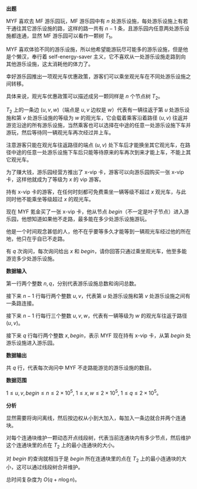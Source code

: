 **出题**

$\text{MYF}$ 喜欢去 $\text{MF}$ 游乐园玩，$\text{MF}$ 游乐园中有 $n$ 处游乐设施，每处游乐设施上有若干通往其它游乐设施的路，这样的路一共有 $n-1$ 条，且游乐园内任意两处游乐设施都连通，显然 $\text{MF}$ 游乐园可以看作一颗树 $T_1$。

$\text{MYF}$ 喜欢体验不同的游乐设施，所以他希望能游玩尽可能多的游乐设施，但是他是个懒汉，奉行着 $\text{self-energy-saver}$ 主义，它不喜欢从一处游乐设施走路到向其他游乐设施，这太消耗他的体力了。

幸好游乐园推出一项观光车优惠政策，游客们可以乘坐观光车在不同处游乐设施之间转移。

具体来说，观光车优惠政策可以描述成另一颗同样是 $n$ 个节点树 $T_2$。

$T_2$ 上的一条边 $(u,v,w)$（端点是 $u,v$ 边权是 $w$）代表有一辆往返于第 $u$ 处游乐设施和第 $v$ 处游乐设施的等级为 $w$ 的观光车，它会载着乘客沿着路径 $(u,v)$ 往返并游览沿途的所有游乐设施，当然乘客也可以选择在中途的任意一处游乐设施下车并游玩，然后等待同一辆观光车再次经过并上车。

注意游客只能在观光车往返路径的端点 $(u,v)$ 处下车后才能换坐其它观光车，在路径中途的任意一处游乐设施下车后只能等待原来的车再次到来才能上车，不能上其它观光车。

为了赚大钱，游乐园经营方推出了 $\text{x-vip}$ 卡，游客可以向游乐园购买一张 $\text{x-vip}$ 卡，这样他就成为了等级为 $x$ 的 $\text{vip}$ 游客。

持有 $\text{x-vip}$ 卡的游客，在任何时刻都可免费乘坐一辆等级不超过 $x$ 观光车，与此同时他不能乘坐等级超过 $x$ 的观光车。

现在 $\text{MYF}$ 氪金买了一张 $\text{x-vip}$ 卡，他从节点 $begin$（不一定是叶子节点）进入游乐园，他想知道如果他不走路，最多能在多少处游乐设施游玩。

他是一个时间观念甚低的人，他不在乎要等多久才能等到一辆观光车经过他的所在地，他只在乎自已不走路。

有 $q$ 次询问，每次询问给出 $x$ 和 $begin$，请你回答只通过乘坐观光车，他至多能游览多少处游乐设施。

**数据输入**

第一行两个整数 $n,q$，分别代表游乐设施总数和询问总数。

接下来 $n-1$ 行每行两个整数 $u,v$，代表第 $u$ 处游乐设施和第 $v$ 处游乐设施之间有一条路连接。

接下来 $n-1$ 行每行三个整数 $u,v,w$，代表有一辆等级为 $w$ 的观光车往返于路径 $(u,v)$。

接下来 $q$ 行每行两个整数 $x,begin$，表示 $\text{MYF}$ 现在持有 $\text{x-vip}$ 卡，从第 $begin$ 处游乐设施进入游乐园。

**数据输出**

共 $q$ 行，代表每次询问中 $\text{MYF}$ 不走路能游览的游乐设施的数目。

**数据范围**

$1\le u,v,begin\le n\le 2\times10^5,\ 1\le x,w\le 2\times10^5,\ 1\le q\le 2\times10^5$。

**分析**

显然需要将询问离线，然后按边权从小到大加入，每加入一条边就合并两个连通块。

对每个连通块维护一颗动态开点线段树，代表当前连通块内有多少节点，然后维护这个连通块里的点在 $T_2$ 上的最小连通块的大小。

对 $begin$ 的查询就相当于是 $begin$ 所在连通块里的点在 $T_2$ 上的最小连通块的大小，这可以通过线段树合并维护。

总时间复杂度为 $O(q+n\log n)$。